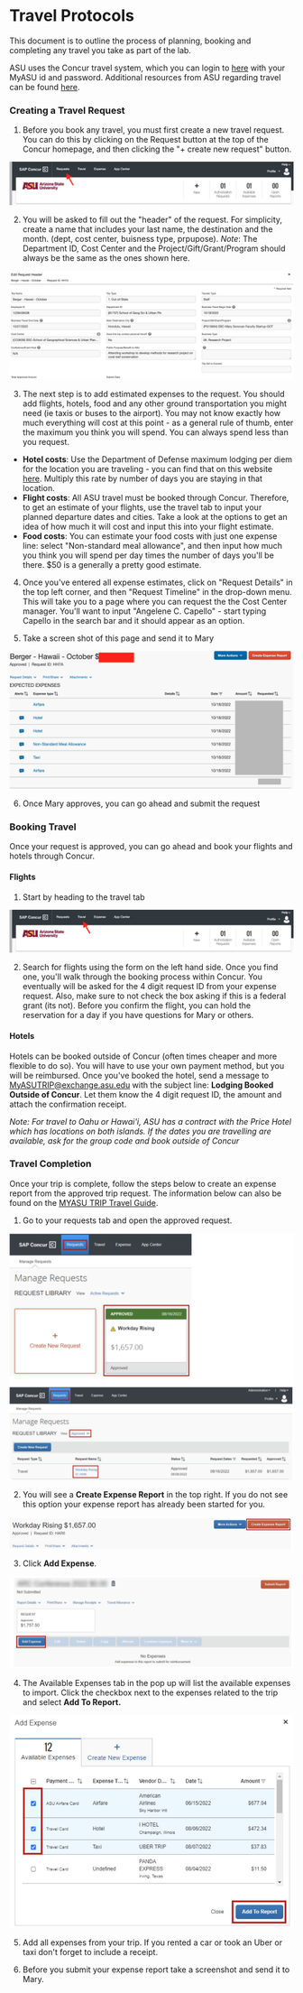 # Travel Protocols

This document is to outline the process of planning, booking and completing any travel you take as part of the lab. 

ASU uses the Concur travel system, which you can login to [here](https://myasutrip.asu.edu/login) with your MyASU id and password. Additional resources from ASU regarding travel can be found [here](https://cfo.asu.edu/myasutrip). 

### Creating a Travel Request

1. Before you book any travel, you must first create a new travel request. You can do this by clicking on the Request button at the top of the Concur homepage, and then clicking the "+ create new request" button.

![Concur Top Bar](./screenshots/top-bar-request.png)

2. You will be asked to fill out the "header" of the request. For simplicity, create a name that includes your last name, the destination and the month. (dept, cost center, buisness type, prpupose). 
*Note*: The Department ID, Cost Center and the Project/Gift/Grant/Program should always be the same as the ones shown here.

![Example Header](./screenshots/header-ex.png)

3. The next step is to add estimated expenses to the request. You should add flights, hotels, food and any other ground transportation you might need (ie taxis or buses to the airport). You may not know exactly how much everything will cost at this point - as a general rule of thumb, enter the maximum you think you will spend. You can always spend less than you request.
  - **Hotel costs**: Use the Department of Defense maximum lodging per diem for the location you are traveling - you can find that on this website [here](https://www.travel.dod.mil/Travel-Transportation-Rates/Per-Diem/Per-Diem-Rate-Lookup/). Multiply this rate by number of days you are staying in that location.
  - **Flight costs**: All ASU travel must be booked through Concur. Therefore, to get an estimate of your flights, use the travel tab to input your planned departure dates and cities. Take a look at the options to get an idea of how much it will cost and input this into your flight estimate.
  - **Food costs**: You can estimate your food costs with just one expense line: select "Non-standard meal allowance", and then input how much you think you will spend per day times the number of days you'll be there. $50 is a generally a pretty good estimate.


4. Once you've entered all expense estimates, click on "Request Details" in the top left corner, and then "Request Timeline" in the drop-down menu. This will take you to a page where you can request the the Cost Center manager. You'll want to input "Angelene C. Capello" - start typing Capello in the search bar and it should appear as an option. 

5. Take a screen shot of this page and send it to Mary

![Example Request](./screenshots/filled-request.png)

6. Once Mary approves, you can go ahead and submit the request

### Booking Travel

Once your request is approved, you can go ahead and book your flights and hotels through Concur.

#### Flights 
 
1. Start by heading to the travel tab 

![Travel](./screenshots/travel-arrow.png)

2. Search for flights using the form on the left hand side. Once you find one, you'll walk through the booking process within Concur. You eventually will be asked for the 4 digit request ID from your expense request. Also, make sure to not check the box asking if this is a federal grant (its not). Before you confirm the flight, you can hold the reservation for a day if you have questions for Mary or others.

#### Hotels

Hotels can be booked outside of Concur (often times cheaper and more flexible to do so). You will have to use your own payment method, but you will be reimbursed. Once you've booked the hotel, send a message to MyASUTRIP@exchange.asu.edu with the subject line: **Lodging Booked Outside of Concur**. Let them know the 4 digit request ID, the amount and attach the confirmation receipt. 


*Note: For travel to Oahu or Hawai'i, ASU has a contract with the Price Hotel which has locations on both islands. If the dates you are travelling are available, ask for the group code and book outside of Concur*


### Travel Completion

Once your trip is complete, follow the steps below to create an expense report from the approved trip request. The information below can also be found on the [MYASU TRIP Travel Guide](https://www.asu.edu/fs/travel/MyASU-Trip-travel-guide.pdf).  

1. Go to your requests tab and open the approved request. 

![](./screenshots/open-reports.png)

2. You will see a **Create Expense Report** in the top right. If you do not see this option your expense report has already been started for you. 

![](./screenshots/create-expense.png)

3. Click **Add Expense**. 

![](./screenshots/add-expense.png)

4. The Available Expenses tab in the pop up will list the available expenses to import. Click the checkbox next to the expenses related to the trip and select **Add To Report.**

![](./screenshots/add-to-report.png)

5. Add all expenses from your trip. If you rented a car or took an Uber or taxi don't forget to include a receipt. 

6. Before you submit your expense report take a screenshot and send it to Mary. 

